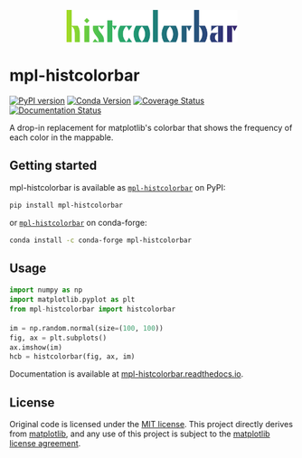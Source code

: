 <p align="center">
<picture>
  <source media="(prefers-color-scheme: dark)" srcset="https://github.com/jnahlers/mpl-histcolorbar/blob/main/docs/_static/logo.png?raw=true">
  <source media="(prefers-color-scheme: light)" srcset="https://github.com/jnahlers/mpl-histcolorbar/blob/main/docs/_static/logo.png?raw=true">
  <img alt="mpl-histcolorbar logo" width=60% src="https://github.com/jnahlers/mpl-histcolorbar/blob/main/docs/_static/logo.png?raw=true">
</picture>
</p>

# mpl-histcolorbar
[![PyPI version](https://badge.fury.io/py/mpl-histcolorbar.svg)](https://badge.fury.io/py/mpl-histcolorbar)
[![Conda Version](https://img.shields.io/conda/vn/conda-forge/mpl-histcolorbar.svg)](https://anaconda.org/conda-forge/mpl-histcolorbar)
[![Coverage Status](https://coveralls.io/repos/github/keflavich/mpl-histcolorbar/badge.svg?branch=master)](https://coveralls.io/github/keflavich/mpl-histcolorbar?branch=master)
[![Documentation Status](https://readthedocs.org/projects/mpl-histcolorbar/badge/?version=latest)](https://mpl-histcolorbar.readthedocs.io/en/latest/?badge=latest)

A drop-in replacement for matplotlib's colorbar that shows the frequency of each color in the mappable.

## Getting started

mpl-histcolorbar is available as [`mpl-histcolorbar`](https://pypi.org/project/mpl-histcolorbar/) on PyPI:

```bash
pip install mpl-histcolorbar
```

or [`mpl-histcolorbar`](https://anaconda.org/conda-forge/mpl-histcolorbar) on conda-forge:

```bash
conda install -c conda-forge mpl-histcolorbar
```

## Usage

```python
import numpy as np
import matplotlib.pyplot as plt
from mpl-histcolorbar import histcolorbar

im = np.random.normal(size=(100, 100))
fig, ax = plt.subplots()
ax.imshow(im)
hcb = histcolorbar(fig, ax, im)
```

Documentation is available at [mpl-histcolorbar.readthedocs.io](https://mpl-histcolorbar.readthedocs.io/en/latest/).


## License
Original code is licensed under the [MIT license](https://opensource.org/licenses/MIT). This project directly derives 
from [matplotlib](https://matplotlib.org/), and any use of this project is subject to
the [matplotlib license agreement](https://matplotlib.org/stable/users/project/license.html).  
